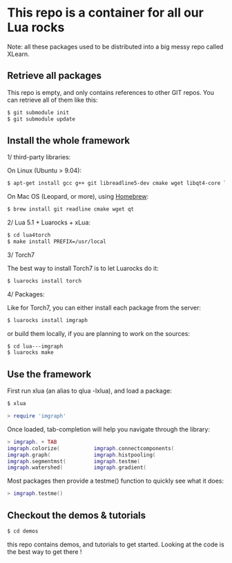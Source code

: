 
# This repo is a container for all our Lua rocks

Note: all these packages used to be distributed into a big messy repo 
called XLearn.

## Retrieve all packages

This repo is empty, and only contains references to other GIT
repos. You can retrieve all of them like this:

```sh
$ git submodule init
$ git submodule update
```

## Install the whole framework

1/ third-party libraries:

On Linux (Ubuntu > 9.04):

``` sh
$ apt-get install gcc g++ git libreadline5-dev cmake wget libqt4-core libqt4-gui libqt4-dev
```

On Mac OS (Leopard, or more), using [Homebrew](http://mxcl.github.com/homebrew/):

``` sh
$ brew install git readline cmake wget qt
```

2/ Lua 5.1 + Luarocks + xLua:

``` sh
$ cd lua4torch
$ make install PREFIX=/usr/local
```

3/ Torch7

The best way to install Torch7 is to let Luarocks do it:

``` sh
$ luarocks install torch
```

4/ Packages:

Like for Torch7, you can either install each package from the 
server:

``` sh
$ luarocks install imgraph
```

or build them locally, if you are planning to work on the sources:

``` sh
$ cd lua---imgraph
$ luarocks make
```

## Use the framework

First run xlua (an alias to qlua -lxlua), and load a package:

``` sh
$ xlua
``` 

``` lua
> require 'imgraph'
```

Once loaded, tab-completion will help you navigate through the
library:

``` lua
> imgraph. + TAB
imgraph.colorize(           imgraph.connectcomponents(  
imgraph.graph(              imgraph.histpooling(        
imgraph.segmentmst(         imgraph.testme(             
imgraph.watershed(          imgraph.gradient(
```

Most packages then provide a testme() function to quickly see
what it does:

``` lua
> imgraph.testme()
```

## Checkout the demos & tutorials

``` sh
$ cd demos
``` 

this repo contains demos, and tutorials to get started. Looking
at the code is the best way to get there !
